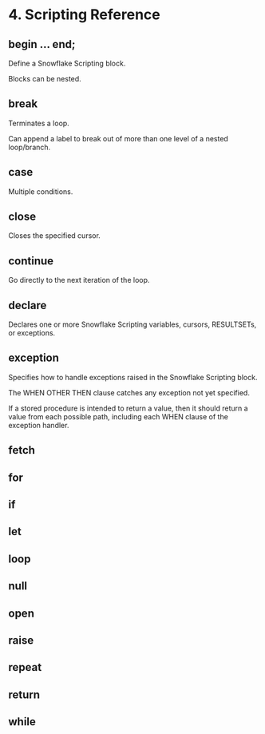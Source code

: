 # 4. Scripting Reference
## begin ... end;
Define a Snowflake Scripting block.

Blocks can be nested.

## break
Terminates a loop. 

Can append a label to break out of more than one level of a nested loop/branch.

## case
Multiple conditions. 

## close
Closes the specified cursor.

## continue
Go directly to the next iteration of the loop. 

## declare
Declares one or more Snowflake Scripting variables, cursors, RESULTSETs, or exceptions.

## exception
Specifies how to handle exceptions raised in the Snowflake Scripting block.

The WHEN OTHER THEN clause catches any exception not yet specified.

If a stored procedure is intended to return a value, then it should return a value from each possible path, including each WHEN clause of the exception handler.

## fetch


## for


## if


## let


## loop


## null


## open


## raise


## repeat


## return


## while




































